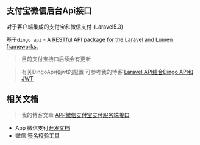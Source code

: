 ## 支付宝微信后台Api接口

对于客户端集成的支付宝和微信支付 (Laravel5.3)

基于`dingo api` - [A RESTful API package for the Laravel and Lumen frameworks.](https://github.com/dingo/api)

> 目前支付宝接口后续会有更新

> 有关DingoApi和jwt的配置 可参考我的博客 [Laravel API结合Dingo API和JWT](http://jellybook.me/articles/2017/03/laravel-jwt-api)

## 相关文档

> 我的博客文章 [APP微信支付宝支付服务端接口](http://jellybook.me/articles/2017/06/app-wechat-alipay-api)

- App 微信支付[开发文档](https://pay.weixin.qq.com/wiki/doc/api/app/app.php?chapter=8_1)
- 微信 [签名校验工具](https://pay.weixin.qq.com/wiki/doc/api/jsapi.php?chapter=20_1)